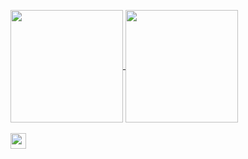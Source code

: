 <p align="left">
<a href="https://github.com/FRQNC">
  <img height=180em align="center" src="https://github-readme-stats-rho-eight-25.vercel.app/api?username=FRQNC&show_icons=true&theme=tokyonight" />
</a>
<a href="https://github.com/FRQNC">
  <img height=180em align="center" src="https://github-readme-stats-rho-eight-25.vercel.app/api/top-langs?username=FRQNC&theme=tokyonight&layout=compact" />
</a>
  <br><br>
  <a href="https://github.com/FRQNC">
  <img height=25em align="center" src="https://komarev.com/ghpvc/?username=FRQNC" />
</a>
</p>
<!--
**FRQNC/FRQNC** is a ✨ _special_ ✨ repository because its `README.md` (this file) appears on your GitHub profile.

Here are some ideas to get you started:

- 🔭 I’m currently working on ...
- 🌱 I’m currently learning ...
- 👯 I’m looking to collaborate on ...
- 🤔 I’m looking for help with ...
- 💬 Ask me about ...
- 📫 How to reach me: ...
- 😄 Pronouns: ...
- ⚡ Fun fact: ...
-->
